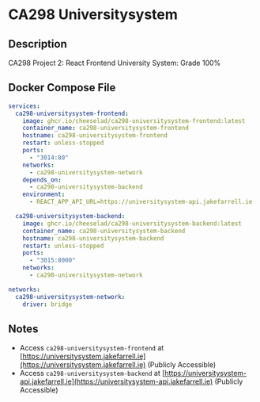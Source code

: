 # CA298 Universitysystem
    
    

## Description

CA298 Project 2: React Frontend University System: Grade 100%

## Docker Compose File

```yaml
services:
  ca298-universitysystem-frontend:
    image: ghcr.io/cheeselad/ca298-universitysystem-frontend:latest
    container_name: ca298-universitysystem-frontend
    hostname: ca298-universitysystem-frontend
    restart: unless-stopped
    ports:
      - "3014:80"
    networks:
      - ca298-universitysystem-network
    depends_on:
      - ca298-universitysystem-backend
    environment:
      - REACT_APP_API_URL=https://universitysystem-api.jakefarrell.ie

  ca298-universitysystem-backend:
    image: ghcr.io/cheeselad/ca298-universitysystem-backend:latest
    container_name: ca298-universitysystem-backend
    hostname: ca298-universitysystem-backend
    restart: unless-stopped
    ports:
      - "3015:8000"
    networks:
      - ca298-universitysystem-network

networks:
  ca298-universitysystem-network:
    driver: bridge
```

## Notes

- Access `ca298-universitysystem-frontend` at [https://universitysystem.jakefarrell.ie](https://universitysystem.jakefarrell.ie) (Publicly Accessible)
- Access `ca298-universitysystem-backend` at [https://universitysystem-api.jakefarrell.ie](https://universitysystem-api.jakefarrell.ie) (Publicly Accessible)